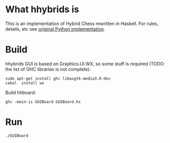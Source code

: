 # What hhybrids is
This is an implementation of Hybrid Chess rewritten in Haskell. For rules, details, etc see [original Python implementation](https://github.com/shvorin/hybrids).
# Build
hhybrids GUI is based on Graphics.UI.WX, so some stuff is required (TODO: the list of GHC libraries is not complete):

    sudo apt-get install ghc libwxgtk-media3.0-dev
    cabal  install wx

Build hhboard:

    ghc -main-is GUIBoard GUIBoard.hs
# Run
    ./GUIBoard

